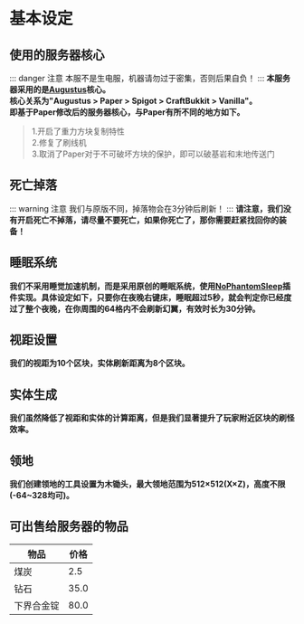 # 基本设定
## 使用的服务器核心
::: danger 注意
本服不是生电服，机器请勿过于密集，否则后果自负！
:::
**本服务器采用的是[Augustus](https://GitHub.com/SkydomGroup/Augustus)核心。** <br>
**核心关系为"Augustus > Paper > Spigot > CraftBukkit > Vanilla"。** <br>
**即基于Paper修改后的服务器核心，与Paper有所不同的地方如下。**
> 1.开启了重力方块复制特性 <br>
> 2.修复了刷线机 <br>
> 3.取消了Paper对于不可破坏方块的保护，即可以破基岩和末地传送门
## 死亡掉落
::: warning 注意
我们与原版不同，掉落物会在3分钟后刷新！
:::
**请注意，我们没有开启死亡不掉落，请尽量不要死亡，如果你死亡了，那你需要赶紧找回你的装备！**
## 睡眠系统
**我们不采用睡觉加速机制，而是采用原创的睡眠系统，使用[NoPhantomSleep](https://GitHub.com/SkydomGroup/NoPhantomSleep)插件实现。具体设定如下，只要你在夜晚右键床，睡眠超过5秒，就会判定你已经度过了整个夜晚，在你周围的64格内不会刷新幻翼，有效时长为30分钟。** <br>
## 视距设置
**我们的视距为10个区块，实体刷新距离为8个区块。**
## 实体生成
**我们虽然降低了视距和实体的计算距离，但是我们显著提升了玩家附近区块的刷怪效率。**
## 领地
**我们创建领地的工具设置为木锄头，最大领地范围为512×512(X×Z)，高度不限(-64~328均可)。**
## 可出售给服务器的物品
| 物品    | 价格   |
|-------|------|
| 煤炭    | 2.5  |
| 钻石    | 35.0 |，
| 下界合金锭 | 80.0 |